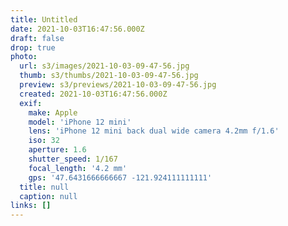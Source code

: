 ```yaml
---
title: Untitled
date: 2021-10-03T16:47:56.000Z
draft: false
drop: true
photo:
  url: s3/images/2021-10-03-09-47-56.jpg
  thumb: s3/thumbs/2021-10-03-09-47-56.jpg
  preview: s3/previews/2021-10-03-09-47-56.jpg
  created: 2021-10-03T16:47:56.000Z
  exif:
    make: Apple
    model: 'iPhone 12 mini'
    lens: 'iPhone 12 mini back dual wide camera 4.2mm f/1.6'
    iso: 32
    aperture: 1.6
    shutter_speed: 1/167
    focal_length: '4.2 mm'
    gps: '47.6431666666667 -121.924111111111'
  title: null
  caption: null
links: []
---
```

